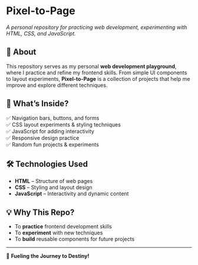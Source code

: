 # Pixel-to-Page  
*A personal repository for practicing web development, experimenting with HTML, CSS, and JavaScript.*  

## 🚀 About  
This repository serves as my personal **web development playground**, where I practice and refine my frontend skills. From simple UI components to layout experiments, **Pixel-to-Page** is a collection of projects that help me improve and explore different techniques.  

## 📌 What’s Inside?  
✅ Navigation bars, buttons, and forms  
✅ CSS layout experiments & styling techniques  
✅ JavaScript for adding interactivity  
✅ Responsive design practice  
✅ Random fun projects & experiments  

## 🛠 Technologies Used  
- **HTML** – Structure of web pages  
- **CSS** – Styling and layout design  
- **JavaScript** – Interactivity and dynamic content  

## 💡 Why This Repo?  
- To **practice** frontend development skills  
- To **experiment** with new techniques  
- To **build** reusable components for future projects  

---

🚀 **Fueling the Journey to Destiny!**  


